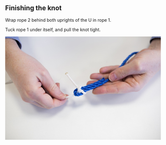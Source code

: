 ## Finishing the knot

Wrap rope 2 behind both uprights of the U in rope 1.

Tuck rope 1 under itself, and pull the knot tight.

![threading the needle](images/step4.jpg)